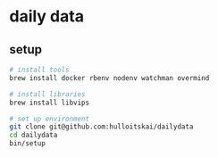 # daily data

## setup

```bash
# install tools
brew install docker rbenv nodenv watchman overmind

# install libraries
brew install libvips

# set up environment
git clone git@github.com:hulloitskai/dailydata
cd dailydata
bin/setup
```
